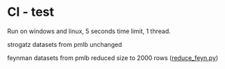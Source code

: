 # CI - test

Run on windows and linux, 5 seconds time limit, 1 thread.

strogatz datasets from pmlb unchanged

feynman datasets from pmlb reduced size to 2000 rows ([reduce_feyn.py](reduce_feyn.py))
